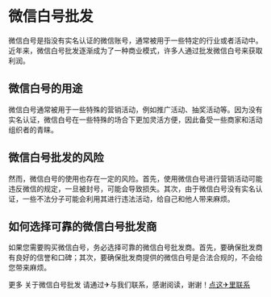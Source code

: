# 微信白号批发

微信白号是指没有实名认证的微信账号，通常被用于一些特定的行业或者活动中。近年来，微信白号批发逐渐成为了一种商业模式，许多人通过批发微信白号来获取利润。

## 微信白号的用途

微信白号通常被用于一些特殊的营销活动，例如推广活动、抽奖活动等。因为没有实名认证，微信白号在一些特殊的场合下更加灵活方便，因此备受一些商家和活动组织者的青睐。

## 微信白号批发的风险

然而，微信白号的使用也存在一定的风险。首先，使用微信白号进行营销活动可能违反微信的规定，一旦被封号，可能会导致损失。其次，由于微信白号没有实名认证，一些不法分子可能会利用其进行违法活动，给自己和他人带来麻烦。

## 如何选择可靠的微信白号批发商

如果您需要购买微信白号，务必选择可靠的微信白号批发商。首先，要确保批发商有良好的信誉和口碑；其次，要确保批发商提供的微信白号是合法合规的，不会给您带来麻烦。

更多 关于微信白号批发 请通过✈与我们联系，感谢阅读，谢谢！[点这✈里联系](https://c.k02.cc)